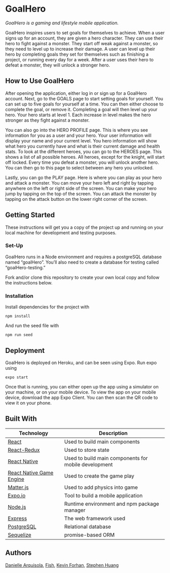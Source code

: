 # GoalHero
_GoalHero is a gaming and lifestyle mobile application._

GoalHero inspires users to set goals for themselves to achieve. When a user signs up for an account, they are given a hero character. They can use their hero to fight against a monster. They start off weak against a monster, so they need to level up to increase their damage. A user can level up their hero by completing goals they set for themselves such as finishing a project, or running every day for a week. After a user uses their hero to defeat a monster, they will unlock a stronger hero. 

## How to Use GoalHero
After opening the application, either log in or sign up for a GoalHero account. Next, go to the GOALS page to start setting goals for yourself. You can set up to five goals for yourself at a time. You can then either choose to complete the goal, or remove it. Completing a goal will then level up your hero. Your hero starts at level 1. Each increase in level makes the hero stronger as they fight against a monster. 

You can also go into the HERO PROFILE page. This is where you see information for you as a user and your hero. Your user information will display your name and your current level. You hero information will show what hero you currently have and what is their current damage and health stats. To look at the different heroes, you can go to the HEROES page. This shows a list of all possible heroes. All heroes, except for the knight, will start off locked. Every time you defeat a monster, you will unlock another hero. You can then go to this page to select between any hero you unlocked. 

Lastly, you can go the PLAY page. Here is where you can play as your hero and attack a monster. You can move your hero left and right by tapping anywhere on the left or right side of the screen. You can make your hero jump by tapping on the top of the screen. You can attack the monster by tapping on the attack button on the lower right corner of the screen. 



## Getting Started

These instructions will get you a copy of the project up and running on your local machine for development and testing purposes. 

### Set-Up

GoalHero runs in a Node environment and requires a postgreSQL database named “goalHero”. You’ll also need to create a database for testing called “goalHero-testing.”

Fork and/or clone this repository to create your own local copy and follow the instructions below.

### Installation

Install dependencies for the project with

```
npm install
```

And run the seed file with

```
npm run seed
```

## Deployment
GoalHero is deployed on Heroku, and can be seen using Expo. Run expo using 

```
expo start
```

Once that is running, you can either open up the app using a simulator on your machine, or on your mobile device. To view the app on your mobile device, download the app Expo Client. You can then scan the QR code to view it on your phone. 


## Built With

Technology | Description
------------ | -------------
[React](https://reactjs.org/) | Used to build main components
[React-Redux](https://react-redux.js.org/) | Used to store state
[React Native](https://reactnative.dev/) | Used to build main components for mobile development 
[React Native Game Engine](https://github.com/bberak/react-native-game-engine/) | Used to create the game play
[Matter.js](https://brm.io/matter-js/) | Used to add physics into game 
[Expo.io](https://expo.io/) | Tool to build a mobile application
[Node.js](https://www.npmjs.com/) | Runtime environment and npm package manager
[Express](https://expressjs.com/) | The web framework used
[PostgreSQL](https://postgresapp.com/) | Relational database
[Sequelize](http://docs.sequelizejs.com/) | promise-based ORM 


## Authors

[Danielle Arquisola](https://github.com/daniellearquisola), [Fish](https://github.com/ericfish12), [Kevin Forhan](https://github.com/kevinforhan), [Stephen Huang](https://github.com/stephen-huang-hash)
